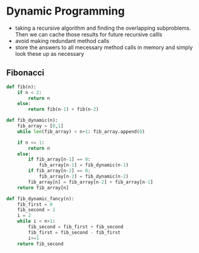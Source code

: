 # Dynamic Programming 
- taking a recursive algorithm and finding the overlapping subproblems. Then we can cache those results for future recursive callls
- avoid making redundant method calls
- store the answers to all mecessary method calls in memory and simply look these up as necessary

## Fibonacci 
```python
def fib(n):
	if n < 2:
		return n
	else:
		return fib(n-1) + fib(n-2)

def fib_dynamic(n):
	fib_array = [0,1]
	while len(fib_array) < n+1: fib_array.append(0)

	if n <= 1:
		return n
	else:
		if fib_array[n-1] == 0:
			fib_array[n-1] = fib_dynamic(n-1)
		if fib_array[n-2] == 0;
			fib_array[n-2] = fib_dynamic(n-2)
		fib_array[n] = fib_array[n-2] + fib_array[n-1]
	return fib_array[n]

def fib_dynamic_fancy(n):
	fib_first = 0
	fib_second = 1
	i = 2
	while i < n+1:
		fib_second = fib_first + fib_second
		fib_first = fib_second - fib_first
		i+=1
	return fib_second
```